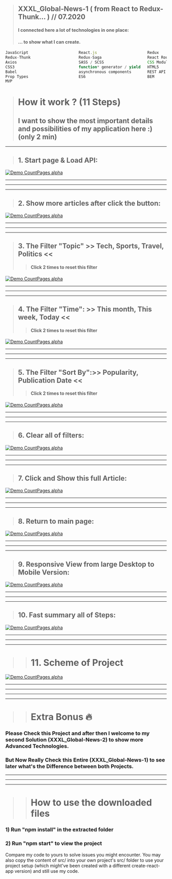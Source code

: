> ## XXXL_Global-News-1 ( from React to Redux-Thunk... ) // 07.2020    
> #### I connected here a lot of technologies in one place:
> #### ... to show what I can create.
 
```js
JavaScript                      React.js                      Redux
Redux-Thunk                     Redux-Saga                    React Router
Axios                           SASS / SCSS                   CSS Modules
CSS3                            function* generator / yield   HTML5                                
Babel                           asynchronous components       REST API      
Prop Types                      ES6                           BEM
MVP

```

> # How it work ? (11 Steps)
> ## I want to show the most important details and possibilities of my application here :) (only 2 min)

---

> ## 1. Start page & Load API:
[![Demo CountPages alpha](https://github.com/LukaszKolodziejski/AppUnite-2/blob/master/src/assets/1-start.gif)](https://github.com/LukaszKolodziejski/AppUnite-1)

---
---
---

> ## 2. Show more articles after click the button:
[![Demo CountPages alpha](https://github.com/LukaszKolodziejski/AppUnite-2/blob/master/src/assets/2-show-more-button.gif)](https://github.com/LukaszKolodziejski/AppUnite-1)

---
---
---

> ## 3. The Filter "Topic" >> Tech, Sports, Travel, Politics <<
>> #### Click 2 times to reset this filter
[![Demo CountPages alpha](https://github.com/LukaszKolodziejski/AppUnite-2/blob/master/src/assets/3-filter-topic.gif)](https://github.com/LukaszKolodziejski/AppUnite-1)

---
---
---

> ## 4. The Filter "Time": >> This month, This week, Today <<
>> #### Click 2 times to reset this filter
[![Demo CountPages alpha](https://github.com/LukaszKolodziejski/AppUnite-2/blob/master/src/assets/4-filter-time.gif)](https://github.com/LukaszKolodziejski/AppUnite-1)

---
---
---

> ## 5. The Filter "Sort By":>> Popularity, Publication Date <<
>> #### Click 2 times to reset this filter
[![Demo CountPages alpha](https://github.com/LukaszKolodziejski/AppUnite-2/blob/master/src/assets/5-filter-sortBy.gif)](https://github.com/LukaszKolodziejski/AppUnite-1)

---
---
---

> ## 6. Clear all of filters:
[![Demo CountPages alpha](https://github.com/LukaszKolodziejski/AppUnite-2/blob/master/src/assets/6-clear-filter.gif)](https://github.com/LukaszKolodziejski/AppUnite-1)

---
---
---

> ## 7. Click and Show this full Article:
[![Demo CountPages alpha](https://github.com/LukaszKolodziejski/AppUnite-2/blob/master/src/assets/7-read-more-article.gif)](https://github.com/LukaszKolodziejski/AppUnite-1)

---
---
---

> ## 8. Return to main page:
[![Demo CountPages alpha](https://github.com/LukaszKolodziejski/AppUnite-2/blob/master/src/assets/8-return-article.gif)](https://github.com/LukaszKolodziejski/AppUnite-1)

---
---
---

> ## 9. Responsive View from large Desktop to Mobile Version:
[![Demo CountPages alpha](https://github.com/LukaszKolodziejski/AppUnite-2/blob/master/src/assets/9-responsive-view.gif)](https://github.com/LukaszKolodziejski/AppUnite-1)

---
---
---

> ## 10. Fast summary all of Steps:
[![Demo CountPages alpha](https://github.com/LukaszKolodziejski/AppUnite-2/blob/master/src/assets/10-all-steps.gif)](https://github.com/LukaszKolodziejski/AppUnite-1)

---
---
---

> > # 11. Scheme of Project
[![Demo CountPages alpha](https://github.com/LukaszKolodziejski/AppUnite-2/blob/master/src/assets/11-schemat.png)](https://github.com/LukaszKolodziejski/AppUnite-1)

---
---
---
---


>> # Extra Bonus :fire:

### Please Check this Project and after then I welcome to my second Solution (XXXL_Global-News-2) to show more Advanced Technologies. 
### But Now Really Check this Entire (XXXL_Global-News-1) to see later what's the Difference between both Projects.

---
---
---

> > # How to use the downloaded files

### 1) Run "npm install" in the extracted folder
### 2) Run "npm start" to view the project

Compare my code to yours to solve issues you might encounter. You may also copy 
the content of src/ into your own project's src/ folder to use your project setup 
(which might've been created with a different create-react-app version) and still use my code.
 
 
